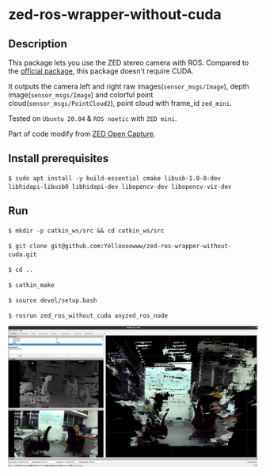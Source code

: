 # zed-ros-wrapper-without-cuda

## Description
This package lets you use the ZED stereo camera with ROS. Compared to the [official package](https://github.com/stereolabs/zed-ros-wrapper), this package doesn't require CUDA.

It outputs the camera left and right raw images(`sensor_msgs/Image`), depth image(`sensor_msgs/Image`) and colorful point cloud(`sensor_msgs/PointCloud2`), point cloud with frame_id `zed_mini`.

Tested on `Ubuntu 20.04` & `ROS noetic` with `ZED mini`.

Part of code modify from [ZED Open Capture](https://github.com/stereolabs/zed-open-capture).

## Install prerequisites
`$ sudo apt install -y build-essential
                      cmake
                      libusb-1.0-0-dev libhidapi-libusb0 libhidapi-dev
                      libopencv-dev libopencv-viz-dev`


## Run
`$ mkdir -p catkin_ws/src && cd catkin_ws/src`

`$ git clone git@github.com:Yelloooowww/zed-ros-wrapper-without-cuda.git`

`$ cd ..`

`$ catkin_make`

`$ source devel/setup.bash`

`$ rosrun zed_ros_without_cuda anyzed_ros_node`


![](images/zedmini.png)
